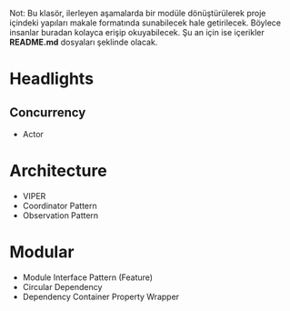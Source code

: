 Not: Bu klasör, ilerleyen aşamalarda bir modüle dönüştürülerek proje içindeki yapıları makale formatında sunabilecek hale getirilecek. Böylece insanlar buradan kolayca erişip okuyabilecek. Şu an için ise içerikler **README.md** dosyaları şeklinde olacak.

# Headlights

## Concurrency
- Actor

# Architecture
- VIPER
- Coordinator Pattern
- Observation Pattern

# Modular
- Module Interface Pattern (Feature) 
- Circular Dependency
- Dependency Container Property Wrapper
